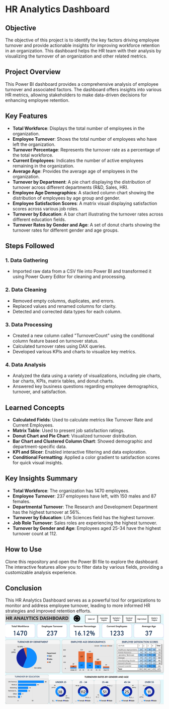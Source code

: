 # HR Analytics Dashboard

## Objective
The objective of this project is to identify the key factors driving employee turnover and provide actionable insights for improving workforce retention in an organization. This dashboard helps the HR team with their analysis by visualizing the turnover of an organization and other related metrics.

## Project Overview
This Power BI dashboard provides a comprehensive analysis of employee turnover and associated factors. The dashboard offers insights into various HR metrics, allowing stakeholders to make data-driven decisions for enhancing employee retention.

## Key Features
- **Total Workforce**: Displays the total number of employees in the organization.
- **Employee Turnover**: Shows the total number of employees who have left the organization.
- **Turnover Percentage**: Represents the turnover rate as a percentage of the total workforce.
- **Current Employees**: Indicates the number of active employees remaining in the organization.
- **Average Age**: Provides the average age of employees in the organization.
- **Turnover by Department**: A pie chart displaying the distribution of turnover across different departments (R&D, Sales, HR).
- **Employee Age Demographics**: A stacked column chart showing the distribution of employees by age group and gender.
- **Employee Satisfaction Scores**: A matrix visual displaying satisfaction scores across various job roles.
- **Turnover by Education**: A bar chart illustrating the turnover rates across different education fields.
- **Turnover Rates by Gender and Age**: A set of donut charts showing the turnover rates for different gender and age groups.

## Steps Followed

### 1. Data Gathering
- Imported raw data from a CSV file into Power BI and transformed it using Power Query Editor for cleaning and processing.

### 2. Data Cleaning
- Removed empty columns, duplicates, and errors.
- Replaced values and renamed columns for clarity.
- Detected and corrected data types for each column.

### 3. Data Processing
- Created a new column called "TurnoverCount" using the conditional column feature based on turnover status.
- Calculated turnover rates using DAX queries.
- Developed various KPIs and charts to visualize key metrics.

### 4. Data Analysis
- Analyzed the data using a variety of visualizations, including pie charts, bar charts, KPIs, matrix tables, and donut charts.
- Answered key business questions regarding employee demographics, turnover, and satisfaction.

## Learned Concepts
- **Calculated Fields**: Used to calculate metrics like Turnover Rate and Current Employees.
- **Matrix Table**: Used to present job satisfaction ratings.
- **Donut Chart and Pie Chart**: Visualized turnover distribution.
- **Bar Chart and Clustered Column Chart**: Showed demographic and department-specific data.
- **KPI and Slicer**: Enabled interactive filtering and data exploration.
- **Conditional Formatting**: Applied a color gradient to satisfaction scores for quick visual insights.

## Key Insights Summary
- **Total Workforce**: The organization has 1470 employees.
- **Employee Turnover**: 237 employees have left, with 150 males and 87 females.
- **Departmental Turnover**: The Research and Development Department has the highest turnover at 56%.
- **Turnover by Education**: Life Sciences field has the highest turnover.
- **Job Role Turnover**: Sales roles are experiencing the highest turnover.
- **Turnover by Gender and Age**: Employees aged 25-34 have the highest turnover count at 112.

## How to Use
Clone this repository and open the Power BI file to explore the dashboard. The interactive features allow you to filter data by various fields, providing a customizable analysis experience.

## Conclusion
This HR Analytics Dashboard serves as a powerful tool for organizations to monitor and address employee turnover, leading to more informed HR strategies and improved retention efforts.
![image alt](https://github.com/manikantancodes/HR-Analytics-PowerBI-Dashboard/blob/5e916e86faa4eb300e1f4e59b11706ad5a7c6872/HR-analytics-Dashboard.png)
